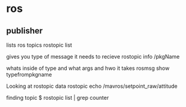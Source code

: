 # ros

## publisher
lists ros topics
rostopic list

gives you type of message it needs to recieve
rostopic info /pkgName


whats inside of type and what args and hwo it takes
rosmsg show typefrompkgname


Looking at rostopic data
rostopic echo /mavros/setpoint_raw/attitude

finding topic
$ rostopic list | grep counter